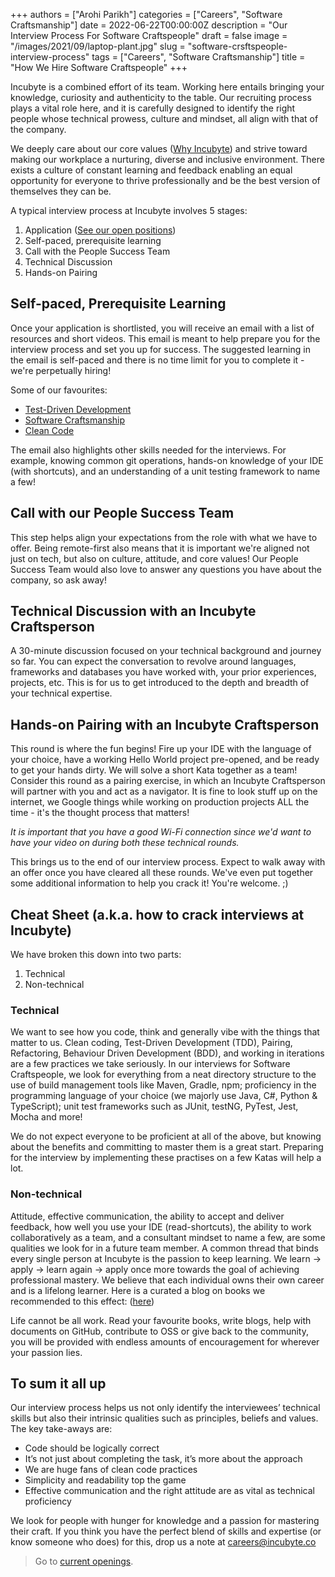 +++
authors = ["Arohi Parikh"]
categories = ["Careers", "Software Craftsmanship"]
date = 2022-06-22T00:00:00Z
description = "Our Interview Process For Software Craftspeople"
draft = false
image = "/images/2021/09/laptop-plant.jpg"
slug = "software-crsftspeople-interview-process"
tags = ["Careers", "Software Craftsmanship"]
title = "How We Hire Software Craftspeople"
+++

Incubyte is a combined effort of its team. Working here entails bringing your knowledge, curiosity and authenticity to the table. Our recruiting process plays a vital role here, and it is carefully designed to identify the right people whose technical prowess, culture and mindset, all align with that of the company.

We deeply care about our core values ([Why Incubyte](https://blog.incubyte.co/blog/why-incubyte/)) and strive toward making our workplace a nurturing, diverse and inclusive environment. There exists a culture of constant learning and feedback enabling an equal opportunity for everyone to thrive professionally and be the best version of themselves they can be.

A typical interview process at Incubyte involves 5 stages:

1. Application ([See our open positions](https://incubyte.co/careers))
2. Self-paced, prerequisite learning
3. Call with the People Success Team
4. Technical Discussion
5. Hands-on Pairing

## Self-paced, Prerequisite Learning

Once your application is shortlisted, you will receive an email with a list of resources and short videos. This email is meant to help prepare you for the interview process and set you up for success. The suggested learning in the email is self-paced and there is no time limit for you to complete it - we're perpetually hiring!

Some of our favourites:
- [Test-Driven Development](https://www.youtube.com/watch?v=qkblc5WRn-U)
- [Software Craftsmanship](https://www.youtube.com/watch?v=c07uQGBZl0A)
- [Clean Code](https://www.youtube.com/watch?v=zV079g7Irks&feature=emb_imp_woyt)

The email also highlights other skills needed for the interviews. For example, knowing common git operations, hands-on knowledge of your IDE (with shortcuts), and an understanding of a unit testing framework to name a few!

## Call with our People Success Team

This step helps align your expectations from the role with what we have to offer. Being remote-first also means that it is important we're aligned not just on tech, but also on culture, attitude, and core values! Our People Success Team would also love to answer any questions you have about the company, so ask away!

## Technical Discussion with an Incubyte Craftsperson

A 30-minute discussion focused on your technical background and journey so far. You can expect the conversation to revolve around languages, frameworks and databases you have worked with, your prior experiences, projects, etc. This is for us to get introduced to the depth and breadth of your technical expertise.

## Hands-on Pairing with an Incubyte Craftsperson

This round is where the fun begins! Fire up your IDE with the language of your choice, have a working Hello World project pre-opened, and be ready to get your hands dirty. We will solve a short Kata together as a team! Consider this round as a pairing exercise, in which an Incubyte Craftsperson will partner with you and act as a navigator. It is fine to look stuff up on the internet, we Google things while working on production projects ALL the time - it's the thought process that matters!

*It is important that you have a good Wi-Fi connection since we'd want to have your video on during both these technical rounds.*

This brings us to the end of our interview process. Expect to walk away with an offer once you have cleared all these rounds. We've even put together some additional information to help you crack it! You're welcome. ;)


## Cheat Sheet (a.k.a. how to crack interviews at Incubyte)

We have broken this down into two parts:

1. Technical
2. Non-technical

### Technical

We want to see how you code, think and generally vibe with the things that matter to us. Clean coding, Test-Driven Development (TDD), Pairing, Refactoring, Behaviour Driven Development (BDD), and working in iterations are a few practices we take seriously. In our interviews for Software Craftspeople, we look for everything from a neat directory structure to the use of build management tools like Maven, Gradle, npm; proficiency in the programming language of your choice (we majorly use Java, C#, Python & TypeScript); unit test frameworks such as JUnit, testNG, PyTest, Jest, Mocha and more!

We do not expect everyone to be proficient at all of the above, but knowing about the benefits and committing to master them is a great start. Preparing for the interview by implementing these practises on a few Katas will help a lot.

### Non-technical

Attitude, effective communication, the ability to accept and deliver feedback, how well you use your IDE (read-shortcuts), the ability to work collaboratively as a team, and a consultant mindset to name a few, are some qualities we look for in a future team member. A common thread that binds every single person at Incubyte is the passion to keep learning. We learn -> apply -> learn again -> apply once more towards the goal of achieving professional mastery. We believe that each individual owns their own career and is a lifelong learner. Here is a curated a blog on books we recommended to this effect: ([here](https://blog.incubyte.co/blog/books-we-believe-should-be-on-your-bookshelf-and-read-them-too/))

Life cannot be all work. Read your favourite books, write blogs, help with documents on GitHub, contribute to OSS or give back to the community, you will be provided with endless amounts of encouragement for wherever your passion lies.

## To sum it all up

Our interview process helps us not only identify the interviewees’ technical skills but also their intrinsic qualities such as principles, beliefs and values. The key take-aways are:

- Code should be logically correct
- It’s not just about completing the task, it’s more about the approach
- We are huge fans of clean code practices
- Simplicity and readability top the game
- Effective communication and the right attitude are as vital as technical proficiency

We look for people with hunger for knowledge and a passion for mastering their craft. If you think you have the perfect blend of skills and expertise (or know someone who does) for this, drop us a note at [careers@incubyte.co](mailto:careers@incubyte.co)


> Go to [current openings](https://incubyte.co/careers).
